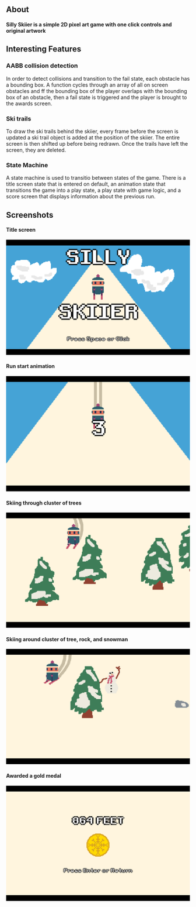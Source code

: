 ## About

#### Silly Skiier is a simple 2D pixel art game with one click controls and original artwork

## Interesting Features

### AABB collision detection

In order to detect collisions and transition to the fail state, each obstacle has a bounding box. A function cycles through an array of all on screen obstacles and ff the bounding box of the player overlaps with the bounding box of an obstacle, then a fail state is triggered and the player is brought to the awards screen.

### Ski trails

To draw the ski trails behind the skiier, every frame before the screen is updated a ski trail object is added at the position of the skiier. The entire screen is then shifted up before being redrawn. Once the trails have left the screen, they are deleted.

### State Machine

A state machine is used to transitio between states of the game. There is a title screen state that is entered on default, an animation state that transitions the game into a play state, a play state with game logic, and a score screen that displays information about the previous run.

## Screenshots

#### Title screen
![Image1](Screenshots/image1.png)

#### Run start animation
![Image2](Screenshots/image2.png)

#### Skiing through cluster of trees
![Image3](Screenshots/image3.png)

#### Skiing around cluster of tree, rock, and snowman
![Image4](Screenshots/image4.png)

#### Awarded a gold medal
![Image5](Screenshots/image5.png)
